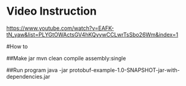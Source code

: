 # Video Instruction
https://www.youtube.com/watch?v=EAFK-tN_yaw&list=PLYGtOWActsGV4hKQyywCCLwrTsSbo26Wm&index=1


#How to

##Make jar
mvn clean compile assembly:single

##Run program
java -jar protobuf-example-1.0-SNAPSHOT-jar-with-dependencies.jar

